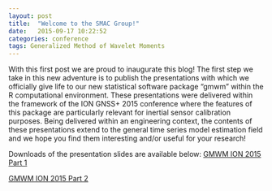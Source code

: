 ```yaml
---
layout: post
title:  "Welcome to the SMAC Group!"
date:   2015-09-17 10:22:52
categories: conference
tags: Generalized Method of Wavelet Moments
---
```


With this first post we are proud to inaugurate this blog! The first step we take in this new adventure is to publish the presentations with which we officially give life to our new statistical software package “gmwm” within the R computational environment. These presentations were delivered within the framework of the ION GNSS+ 2015 conference where the features of this package are particularly relevant for inertial sensor calibration purposes. Being delivered within an engineering context, the contents of these presentations extend to the general time series model estimation field and we hope you find them interesting and/or useful for your research!

Downloads of the presentation slides are available below:
[GMWM ION 2015 Part 1](/assets/pdfs/gmwm_ion2015_part1.pdf)

[GMWM ION 2015 Part 2](/assets/pdfs/gmwm_ion2015_part2.pdf)
